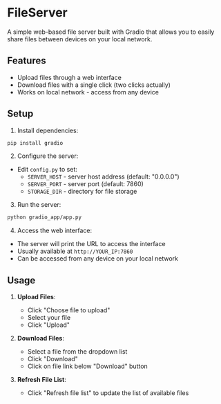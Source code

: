 # FileServer

A simple web-based file server built with Gradio that allows you to easily share files between devices on your local network.

## Features

- Upload files through a web interface
- Download files with a single click (two clicks actually)
- Works on local network - access from any device

## Setup

1. Install dependencies:
```bash
pip install gradio
```

2. Configure the server:
- Edit `config.py` to set:
  - `SERVER_HOST` - server host address (default: "0.0.0.0")
  - `SERVER_PORT` - server port (default: 7860)
  - `STORAGE_DIR` - directory for file storage

3. Run the server:
```bash
python gradio_app/app.py
```

4. Access the web interface:
- The server will print the URL to access the interface
- Usually available at `http://YOUR_IP:7860`
- Can be accessed from any device on your local network

## Usage

1. **Upload Files**:
   - Click "Choose file to upload"
   - Select your file
   - Click "Upload"

2. **Download Files**:
   - Select a file from the dropdown list
   - Click "Download"
   - Click on file link below "Download" button

3. **Refresh File List**:
   - Click "Refresh file list" to update the list of available files